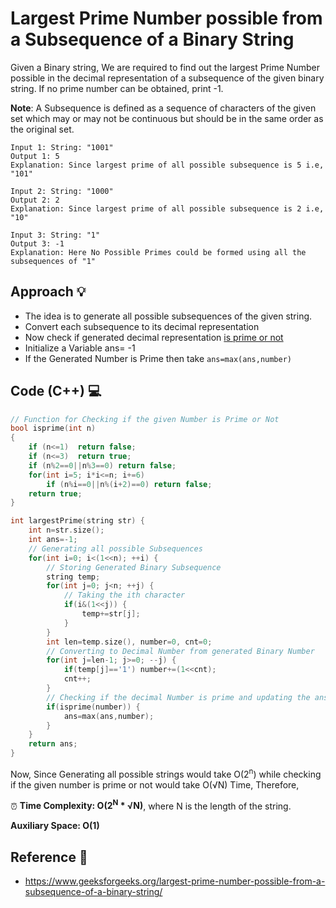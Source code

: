 # Largest Prime Number possible from a Subsequence of a Binary String

Given a Binary string, We are required to find out the largest Prime Number possible in the decimal representation of a subsequence of the given binary string. If no prime number can be obtained, print -1.

**Note**: A Subsequence is defined as a sequence of characters of the given set which may or may not be continuous but should be in the same order as the original set.
```
Input 1: String: "1001"
Output 1: 5
Explanation: Since largest prime of all possible subsequence is 5 i.e, "101"

Input 2: String: "1000"
Output 2: 2
Explanation: Since largest prime of all possible subsequence is 2 i.e, "10"

Input 3: String: "1"
Output 3: -1
Explanation: Here No Possible Primes could be formed using all the subsequences of "1"
```

## Approach 💡 

- The idea is to generate all possible subsequences of the given string. 
- Convert each subsequence to its decimal representation 
- Now check if generated decimal representation [is prime or not](https://en.wikipedia.org/wiki/Primality_test)
- Initialize a Variable ans= -1
- If the Generated Number is Prime then take `ans=max(ans,number)`

## Code (C++) 💻

```c++
// Function for Checking if the given Number is Prime or Not 
bool isprime(int n) 
{ 
    if (n<=1)  return false; 
    if (n<=3)  return true; 
    if (n%2==0||n%3==0) return false; 
    for(int i=5; i*i<=n; i+=6) 
        if (n%i==0||n%(i+2)==0) return false; 
    return true; 
}

int largestPrime(string str) {
    int n=str.size();
    int ans=-1;
    // Generating all possible Subsequences 
    for(int i=0; i<(1<<n); ++i) {
        // Storing Generated Binary Subsequence 
        string temp;
        for(int j=0; j<n; ++j) {
            // Taking the ith character
            if(i&(1<<j)) {
                temp+=str[j];
            }
        }
        int len=temp.size(), number=0, cnt=0;
        // Converting to Decimal Number from generated Binary Number 
        for(int j=len-1; j>=0; --j) {
            if(temp[j]=='1') number+=(1<<cnt);
            cnt++;
        }
        // Checking if the decimal Number is prime and updating the answer 
        if(isprime(number)) {
            ans=max(ans,number);
        }
    }
    return ans;
}
```
Now, Since Generating all possible strings would take O(2<sup>n</sup>) while checking if the given number is prime or not would take O(√N) Time, Therefore, 

⏰ **Time Complexity: O(2<sup>N</sup> * √N)**, where N is the length of the string.

**Auxiliary Space: O(1)**

## Reference 📙

- https://www.geeksforgeeks.org/largest-prime-number-possible-from-a-subsequence-of-a-binary-string/
